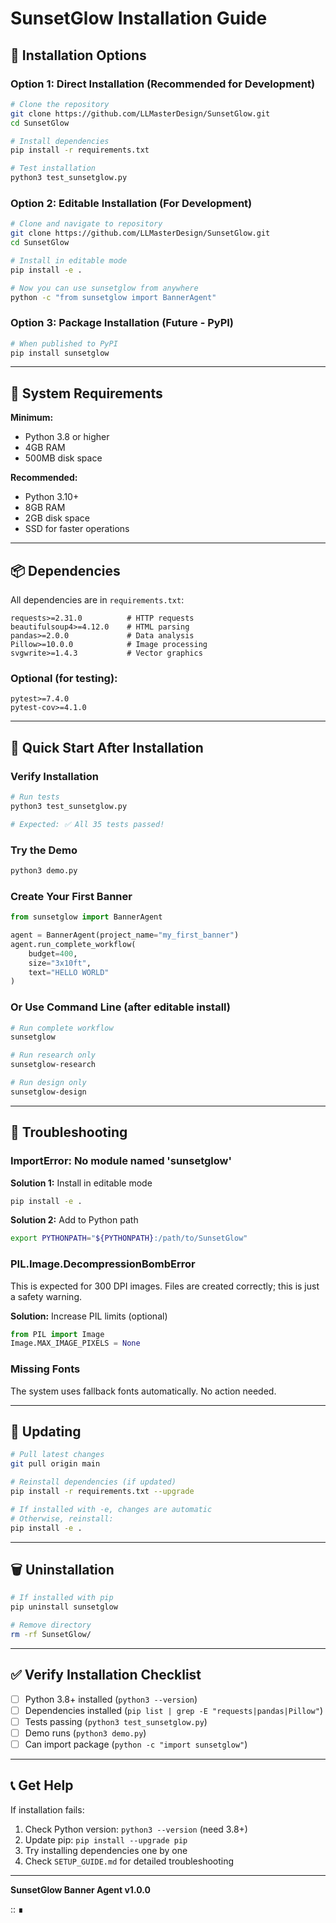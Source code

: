 # SunsetGlow Installation Guide

## 🌅 Installation Options

### Option 1: Direct Installation (Recommended for Development)

```bash
# Clone the repository
git clone https://github.com/LLMasterDesign/SunsetGlow.git
cd SunsetGlow

# Install dependencies
pip install -r requirements.txt

# Test installation
python3 test_sunsetglow.py
```

### Option 2: Editable Installation (For Development)

```bash
# Clone and navigate to repository
git clone https://github.com/LLMasterDesign/SunsetGlow.git
cd SunsetGlow

# Install in editable mode
pip install -e .

# Now you can use sunsetglow from anywhere
python -c "from sunsetglow import BannerAgent"
```

### Option 3: Package Installation (Future - PyPI)

```bash
# When published to PyPI
pip install sunsetglow
```

---

## 🔧 System Requirements

**Minimum:**
- Python 3.8 or higher
- 4GB RAM
- 500MB disk space

**Recommended:**
- Python 3.10+
- 8GB RAM
- 2GB disk space
- SSD for faster operations

---

## 📦 Dependencies

All dependencies are in `requirements.txt`:

```
requests>=2.31.0          # HTTP requests
beautifulsoup4>=4.12.0    # HTML parsing
pandas>=2.0.0             # Data analysis
Pillow>=10.0.0            # Image processing
svgwrite>=1.4.3           # Vector graphics
```

### Optional (for testing):
```
pytest>=7.4.0
pytest-cov>=4.1.0
```

---

## 🚀 Quick Start After Installation

### Verify Installation
```bash
# Run tests
python3 test_sunsetglow.py

# Expected: ✅ All 35 tests passed!
```

### Try the Demo
```bash
python3 demo.py
```

### Create Your First Banner
```python
from sunsetglow import BannerAgent

agent = BannerAgent(project_name="my_first_banner")
agent.run_complete_workflow(
    budget=400,
    size="3x10ft",
    text="HELLO WORLD"
)
```

### Or Use Command Line (after editable install)
```bash
# Run complete workflow
sunsetglow

# Run research only
sunsetglow-research

# Run design only
sunsetglow-design
```

---

## 🐛 Troubleshooting

### ImportError: No module named 'sunsetglow'

**Solution 1:** Install in editable mode
```bash
pip install -e .
```

**Solution 2:** Add to Python path
```bash
export PYTHONPATH="${PYTHONPATH}:/path/to/SunsetGlow"
```

### PIL.Image.DecompressionBombError

This is expected for 300 DPI images. Files are created correctly; this is just a safety warning.

**Solution:** Increase PIL limits (optional)
```python
from PIL import Image
Image.MAX_IMAGE_PIXELS = None
```

### Missing Fonts

The system uses fallback fonts automatically. No action needed.

---

## 🔄 Updating

```bash
# Pull latest changes
git pull origin main

# Reinstall dependencies (if updated)
pip install -r requirements.txt --upgrade

# If installed with -e, changes are automatic
# Otherwise, reinstall:
pip install -e .
```

---

## 🗑️ Uninstallation

```bash
# If installed with pip
pip uninstall sunsetglow

# Remove directory
rm -rf SunsetGlow/
```

---

## ✅ Verify Installation Checklist

- [ ] Python 3.8+ installed (`python3 --version`)
- [ ] Dependencies installed (`pip list | grep -E "requests|pandas|Pillow"`)
- [ ] Tests passing (`python3 test_sunsetglow.py`)
- [ ] Demo runs (`python3 demo.py`)
- [ ] Can import package (`python -c "import sunsetglow"`)

---

## 📞 Get Help

If installation fails:

1. Check Python version: `python3 --version` (need 3.8+)
2. Update pip: `pip install --upgrade pip`
3. Try installing dependencies one by one
4. Check `SETUP_GUIDE.md` for detailed troubleshooting

---

**SunsetGlow Banner Agent v1.0.0**

:: ∎
